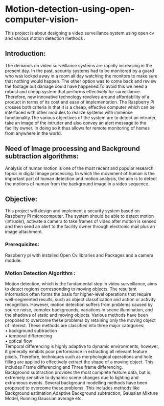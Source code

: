 # Motion-detection-using-open-computer-vision-
This project is about designing a video surveillance system using open cv and various motion detection methods .
## Introduction:
The demands on video surveillance systems are rapidly increasing in the present day. In the past, security systems had to be monitored by a guard who was locked away in a room all day watching the monitors to make sure that nothing would happen. The other option was to come back and review the footage but damage could have happened.To avoid this we need a robust and cheap system that performs effectively for surveillance.
<br/>
Therefore, new innovative technology revolves around affordability of a product in terms of its cost and ease of implementation. The Raspberry Pi crosses both criteria in that it is a cheap, effective computer which can be interfaced with other modules to realize systems with immense functionality.The various objectives of the system are to detect an intruder, take an image of the intruder and also convey an alert message to the facility owner. In doing so it thus allows for remote monitoring of homes from anywhere in the world.
## Need of Image processing and Background subtraction algorithms:
Analysis of human motion is one of the most recent and popular research topics in digital image processing. In which the movement of human is the important part of human detection and motion analysis, the aim is to detect the motions of human from the background image in a video sequence.
## Objective:
This project will design and implement a security system based on Raspberry Pi microcomputer. The system should be able to detect motion (intruder), activate a camera to take frames of video after motion is sensed and then send an alert to the facility owner through electronic mail plus an image attachment. 
### Prerequisites:
Raspberry pi with installed Open Cv libraries and Packages and a camera module.
### Motion Detection Algorithm :
Motion detection, which is the fundamental step in video surveillance, aims to detect regions corresponding to moving objects. The resultant information often forms the basis for higher-level operations that require well-segmented results, such as object classification and action or activity recognition. However, motion detection suffers from problems caused by source noise, complex backgrounds, variations in scene illumination, and the shadows of static and moving objects. Various methods have been proposed to overcome these problems by retaining only the moving object of interest. These methods are classified into three major categories:
<br/>
• background subtraction
<br/>
• temporal differencing
<br/>
• optical flow
<br/>
Temporal differencing is highly adaptive to dynamic environments; however, it generally exhibits poor performance in extracting all relevant feature pixels. Therefore, techniques such as morphological operations and hole filling are applied to effectively extract the shape of a moving object.
This includes Frame differencing and Three frame differencing.
<br/>
Background subtraction provides the most complete feature data, but is extremely sensitive to dynamic scene changes due to lighting and extraneous events. Several background modelling methods have been proposed to overcome these problems.
This includes methods like Background estimation,Adaptive Background subtraction,
Gaussian Mixture Model, Running Gaussian average etc.

